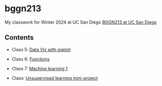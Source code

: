 # bggn213
My classwork for Winter 2024 at UC San Diego [BGGN213 at UC San Diego](https://bioboot.github.io/bggn213_W24/)

## Contents

- Class 5: [Data Viz with ggplot](https://github.com/AigerimKuanbay/bggn213/blob/main/class05/class05V2.pdf)

- Class 6: [Functions]()

- Class 7: [Machine learning 1]()

- Class: [Unsupervised learning mini-project]()
